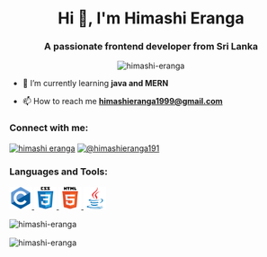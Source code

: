 <h1 align="center">Hi 👋, I'm Himashi Eranga</h1>
<h3 align="center">A passionate frontend developer from Sri Lanka</h3>

<p align="center"> <img src="https://komarev.com/ghpvc/?username=himashi-eranga&label=Profile%20views&color=0e75b6&style=flat" alt="himashi-eranga" /> </p>


- 🌱 I’m currently learning **java and MERN**

- 📫 How to reach me **himashieranga1999@gmail.com**

<h3 align="left">Connect with me:</h3>
<p align="left">
<a href="https://linkedin.com/in/himashi eranga" target="blank"><img align="center" src="https://raw.githubusercontent.com/rahuldkjain/github-profile-readme-generator/master/src/images/icons/Social/linked-in-alt.svg" alt="himashi eranga" height="30" width="40" /></a>
<a href="https://www.hackerrank.com/@himashieranga191" target="blank"><img align="center" src="https://raw.githubusercontent.com/rahuldkjain/github-profile-readme-generator/master/src/images/icons/Social/hackerrank.svg" alt="@himashieranga191" height="30" width="40" /></a>
</p>

<h3 align="left">Languages and Tools:</h3>
<p align="left"> <a href="https://www.cprogramming.com/" target="_blank" rel="noreferrer"> <img src="https://raw.githubusercontent.com/devicons/devicon/master/icons/c/c-original.svg" alt="c" width="40" height="40"/> </a> <a href="https://www.w3schools.com/css/" target="_blank" rel="noreferrer"> <img src="https://raw.githubusercontent.com/devicons/devicon/master/icons/css3/css3-original-wordmark.svg" alt="css3" width="40" height="40"/> </a> <a href="https://www.w3.org/html/" target="_blank" rel="noreferrer"> <img src="https://raw.githubusercontent.com/devicons/devicon/master/icons/html5/html5-original-wordmark.svg" alt="html5" width="40" height="40"/> </a> <a href="https://www.java.com" target="_blank" rel="noreferrer"> <img src="https://raw.githubusercontent.com/devicons/devicon/master/icons/java/java-original.svg" alt="java" width="40" height="40"/> </a> </p>

<p><img align="center" src="https://github-readme-stats.vercel.app/api/top-langs?username=himashi-eranga&show_icons=true&locale=en&layout=compact" alt="himashi-eranga" /></p>

<p><img align="center" src="https://github-readme-streak-stats.herokuapp.com/?user=himashi-eranga&" alt="himashi-eranga" /></p>
